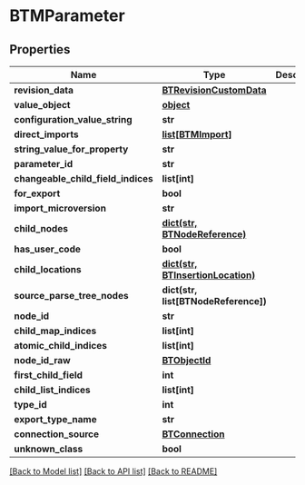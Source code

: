# BTMParameter

## Properties
Name | Type | Description | Notes
------------ | ------------- | ------------- | -------------
**revision_data** | [**BTRevisionCustomData**](BTRevisionCustomData.md) |  | [optional] 
**value_object** | [**object**](.md) |  | [optional] 
**configuration_value_string** | **str** |  | [optional] 
**direct_imports** | [**list[BTMImport]**](BTMImport.md) |  | [optional] 
**string_value_for_property** | **str** |  | [optional] 
**parameter_id** | **str** |  | [optional] 
**changeable_child_field_indices** | **list[int]** |  | [optional] 
**for_export** | **bool** |  | [optional] 
**import_microversion** | **str** |  | [optional] 
**child_nodes** | [**dict(str, BTNodeReference)**](BTNodeReference.md) |  | [optional] 
**has_user_code** | **bool** |  | [optional] 
**child_locations** | [**dict(str, BTInsertionLocation)**](BTInsertionLocation.md) |  | [optional] 
**source_parse_tree_nodes** | **dict(str, list[BTNodeReference])** |  | [optional] 
**node_id** | **str** |  | [optional] 
**child_map_indices** | **list[int]** |  | [optional] 
**atomic_child_indices** | **list[int]** |  | [optional] 
**node_id_raw** | [**BTObjectId**](BTObjectId.md) |  | [optional] 
**first_child_field** | **int** |  | [optional] 
**child_list_indices** | **list[int]** |  | [optional] 
**type_id** | **int** |  | [optional] 
**export_type_name** | **str** |  | [optional] 
**connection_source** | [**BTConnection**](BTConnection.md) |  | [optional] 
**unknown_class** | **bool** |  | [optional] 

[[Back to Model list]](../README.md#documentation-for-models) [[Back to API list]](../README.md#documentation-for-api-endpoints) [[Back to README]](../README.md)



